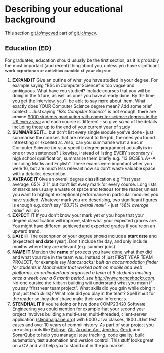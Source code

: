 # Describing your educational background

This section [git.io/mycved](http://git.io/mycved) part of [git.io/mycv](http://git.io/mycv).

## Education (ED)

For graduates, education should usually be the first section, as it is probably the most important (and recent) thing about you, unless you have significant work experience or activities outside of your degree:

1. **EXPAND IT** Give an outline of what you have studied in your degree. For example saying “BSc in Computer Science” is too vague and ambiguous. What have you studied? Include courses that you will be doing in the future, as well as ones you have already done. By the time you get the interview, you'll be able to say more about them. What exactly does YOUR Computer Science degree mean? Add some brief context... Just saying “*BSc Computer Science*” is not enough, there are around [9000 students graduating with computer science degrees in the UK every year](https://web.archive.org/web/20160210155934/https://cphcuk.files.wordpress.com/2016/01/computinggraduateemployabilitysharingpractice.pdf) and each course is different - so give *some* of the details including those up to the end of your current year of study
2. **SUMMARISE IT**... but don't list every single module you've done - just summarise the courses that are relevant to the job, the ones you found interesting or excelled at. Also, can you summarise what a BSc in Computer Science (or your specific degree programme) actually **is** in one or two sentences? Likewise, instead of listing EVERY secondary / high school qualification, summarise them briefly e.g. “13 GCSE's A*-A including Maths and English”. These exams were important when you were 16, but are much less relevant now so don't waste valuable space with a detailed description
3. **AVERAGE IT** Give an overall degree classification e.g “first year average, 65%, 2:1” but don't list every mark for every course. Long lists of marks are usually a waste of space and tedious for the reader, unless you want to highlight exceptional performance in particular modules you have studied. Whatever mark you are describing, two significant figures is enough e.g. don't say “*68.71% overall mark*” - just “*68% average mark*” will do
4. **EXPECT IT** If you don't know your mark yet or you hope that your degree classification will improve, state what your expected grades are. You might have different achieved and expected grades if you're on an upward trend.
5. **DATE IT** The description of your degree should include a **start date** and (expected) **end date** (year). Don't include the day, and only include months where they are relevant (e.g. summer jobs)
6. **NAME IT** Mention the **name** of projects you have done, what they did and what your role in the team was. Instead of just FIRST YEAR TEAM PROJECT, for example say *Mancshacks: built an accommodation finder for students in Manchester that worked both on mobile and web platforms, co-ordinated and organised a team of 6 students meeting once a week over a 6 month period, see http://www.mancshacks.com*. No-one outside the Kilburn building will understand what you mean if you say “first year team project”. What skills did you gain while doing it (not just tech skills)? What role did you play in the team? Spell it out for the reader so they don't have make their own inferences.
7. **STENDHAL IT** If you're doing or have done [COMP23420 Software Engineering](https://studentnet.cs.manchester.ac.uk/ugt/COMP23420/syllabus/) you could mention for example that your second year project involves building a multi-user, multi-threaded, client-server application ([stendhalgame.org](https://stendhalgame.org/)) with 6000 Java classes, 1800 JUnit test cases and over 10 years of commit history. As part of your project you are using tools like [Eclipse](https://en.wikipedia.org/wiki/Eclipse_(software)), [Git](https://en.wikipedia.org/wiki/Git), [Apache Ant](https://en.wikipedia.org/wiki/Apache_Ant), [Jenkins](https://en.wikipedia.org/wiki/Jenkins_(software)), [Gerrit](https://en.wikipedia.org/wiki/Gerrit_(software)) and [SonarQube](https://en.wikipedia.org/wiki/SonarQube) to help you manage issue tracking, code quality, build automation, test automation and version control. This stuff looks great on a CV and will help you to stand out in the job market.
